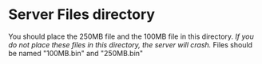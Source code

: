 # Server Files directory
You should place the 250MB file and the 100MB file in this directory. *If you do not place these files in this directory, the server will crash.* 
Files should be named "100MB.bin" and "250MB.bin"